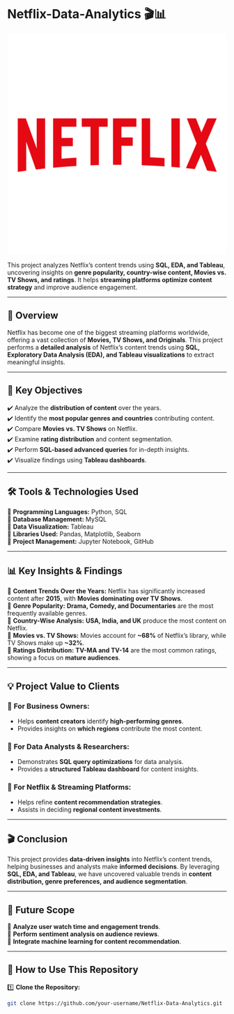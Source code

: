 # **Netflix-Data-Analytics** 🎬📊  

![Netflix Data Analysis](https://github.com/Pranavdixitofficial/Netflix-Data-Analytics/blob/main/Netflix-logo.png)  

This project analyzes Netflix’s content trends using **SQL, EDA, and Tableau**, uncovering insights on **genre popularity, country-wise content, Movies vs. TV Shows, and ratings**. It helps **streaming platforms optimize content strategy** and improve audience engagement.  

---

## **📌 Overview**  
Netflix has become one of the biggest streaming platforms worldwide, offering a vast collection of **Movies, TV Shows, and Originals**. This project performs a **detailed analysis** of Netflix’s content trends using **SQL, Exploratory Data Analysis (EDA), and Tableau visualizations** to extract meaningful insights.  

---

## **🎯 Key Objectives**  
✔️ Analyze the **distribution of content** over the years.  
✔️ Identify the **most popular genres and countries** contributing content.  
✔️ Compare **Movies vs. TV Shows** on Netflix.  
✔️ Examine **rating distribution** and content segmentation.  
✔️ Perform **SQL-based advanced queries** for in-depth insights.  
✔️ Visualize findings using **Tableau dashboards**.  

---

## **🛠 Tools & Technologies Used**  
🔹 **Programming Languages:** Python, SQL  
🔹 **Database Management:** MySQL  
🔹 **Data Visualization:** Tableau  
🔹 **Libraries Used:** Pandas, Matplotlib, Seaborn  
🔹 **Project Management:** Jupyter Notebook, GitHub  

---

## **📊 Key Insights & Findings**  
📌 **Content Trends Over the Years:** Netflix has significantly increased content after **2015**, with **Movies dominating over TV Shows**.  
📌 **Genre Popularity:** **Drama, Comedy, and Documentaries** are the most frequently available genres.  
📌 **Country-Wise Analysis:** **USA, India, and UK** produce the most content on Netflix.  
📌 **Movies vs. TV Shows:** Movies account for **~68%** of Netflix’s library, while TV Shows make up **~32%**.  
📌 **Ratings Distribution:** **TV-MA and TV-14** are the most common ratings, showing a focus on **mature audiences**.  

---

## **💡 Project Value to Clients**  

### 🎯 **For Business Owners:**  
- Helps **content creators** identify **high-performing genres**.  
- Provides insights on **which regions** contribute the most content.  

### 🎯 **For Data Analysts & Researchers:**  
- Demonstrates **SQL query optimizations** for data analysis.  
- Provides a **structured Tableau dashboard** for content insights.  

### 🎯 **For Netflix & Streaming Platforms:**  
- Helps refine **content recommendation strategies**.  
- Assists in deciding **regional content investments**.  

---

## **🎬 Conclusion**  
This project provides **data-driven insights** into Netflix’s content trends, helping businesses and analysts make **informed decisions**. By leveraging **SQL, EDA, and Tableau**, we have uncovered valuable trends in **content distribution, genre preferences, and audience segmentation**.  

---

## **🚀 Future Scope**  
🔹 **Analyze user watch time and engagement trends**.  
🔹 **Perform sentiment analysis on audience reviews**.  
🔹 **Integrate machine learning for content recommendation**.  

---

## **📌 How to Use This Repository**  
1️⃣ **Clone the Repository:**  
```bash
git clone https://github.com/your-username/Netflix-Data-Analytics.git
